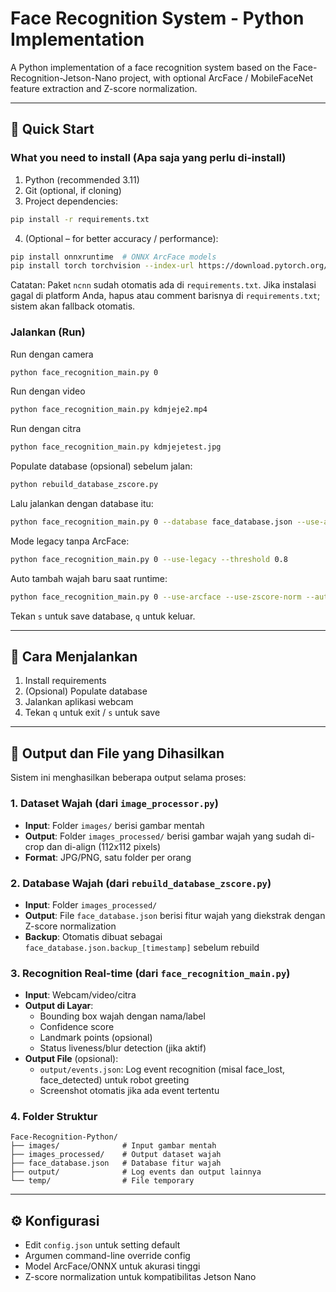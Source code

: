 # Face Recognition System - Python Implementation

A Python implementation of a face recognition system based on the Face-Recognition-Jetson-Nano project, with optional ArcFace / MobileFaceNet feature extraction and Z-score normalization.

---
## 🔰 Quick Start

### What you need to install (Apa saja yang perlu di‑install)
1. Python (recommended 3.11) 
2. Git (optional, if cloning)  
3. Project dependencies:
  ```bash
  pip install -r requirements.txt
  ```
4. (Optional – for better accuracy / performance):
  ```bash
  pip install onnxruntime  # ONNX ArcFace models
  pip install torch torchvision --index-url https://download.pytorch.org/whl/cpu  # Optional
  ```
  Catatan: Paket `ncnn` sudah otomatis ada di `requirements.txt`. Jika instalasi gagal di platform Anda, hapus atau comment barisnya di `requirements.txt`; sistem akan fallback otomatis.

### Jalankan (Run)
Run dengan camera
```bash
python face_recognition_main.py 0 
```

Run dengan video
```bash
python face_recognition_main.py kdmjeje2.mp4
```

Run dengan citra
```bash
python face_recognition_main.py kdmjejetest.jpg
```


Populate database (opsional) sebelum jalan:
```bash
python rebuild_database_zscore.py
```

Lalu jalankan dengan database itu:
```bash
python face_recognition_main.py 0 --database face_database.json --use-arcface --use-zscore-norm
```

Mode legacy tanpa ArcFace:
```bash
python face_recognition_main.py 0 --use-legacy --threshold 0.8
```

Auto tambah wajah baru saat runtime:
```bash
python face_recognition_main.py 0 --use-arcface --use-zscore-norm --auto-add
```

Tekan `s` untuk save database, `q` untuk keluar.

---
## 📌 Cara Menjalankan
1. Install requirements
2. (Opsional) Populate database
3. Jalankan aplikasi webcam
4. Tekan `q` untuk exit / `s` untuk save

---
## 📁 Output dan File yang Dihasilkan
Sistem ini menghasilkan beberapa output selama proses:

### 1. Dataset Wajah (dari `image_processor.py`)
- **Input**: Folder `images/` berisi gambar mentah
- **Output**: Folder `images_processed/` berisi gambar wajah yang sudah di-crop dan di-align (112x112 pixels)
- **Format**: JPG/PNG, satu folder per orang

### 2. Database Wajah (dari `rebuild_database_zscore.py`)
- **Input**: Folder `images_processed/`
- **Output**: File `face_database.json` berisi fitur wajah yang diekstrak dengan Z-score normalization
- **Backup**: Otomatis dibuat sebagai `face_database.json.backup_[timestamp]` sebelum rebuild

### 3. Recognition Real-time (dari `face_recognition_main.py`)
- **Input**: Webcam/video/citra
- **Output di Layar**: 
  - Bounding box wajah dengan nama/label
  - Confidence score
  - Landmark points (opsional)
  - Status liveness/blur detection (jika aktif)
- **Output File** (opsional):
  - `output/events.json`: Log event recognition (misal face_lost, face_detected) untuk robot greeting
  - Screenshot otomatis jika ada event tertentu

### 4. Folder Struktur
```
Face-Recognition-Python/
├── images/              # Input gambar mentah
├── images_processed/    # Output dataset wajah
├── face_database.json   # Database fitur wajah
├── output/              # Log events dan output lainnya
└── temp/                # File temporary
```

---
## ⚙️ Konfigurasi
- Edit `config.json` untuk setting default
- Argumen command-line override config
- Model ArcFace/ONNX untuk akurasi tinggi
- Z-score normalization untuk kompatibilitas Jetson Nano


